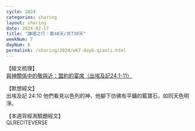 ```yaml
---
cycle: 2024
categories: sharing
layout: sharing
date: 2024-02-17
title: "謙理之行：第48天/共730天"
weekNum: 7
dayNum: 6
permalink: /sharing/2024/wk7-day6-qianli.html
---
```


【經文梳理】  
<a href="https://youtu.be/j5wOZPsE9lg" target="_blank">與神關係中的敬與近：盟約的宴席（出埃及記24:1-11）</a>

【默想經文】  
出埃及記 24:10 他們看見以色列的神，他腳下彷彿有平鋪的藍寶石，如同天色明淨。

【本週背經測驗題經文】  
QLRECITEVERSE